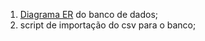 1. [Diagrama ER](https://lucid.app/lucidchart/b6260b89-7478-4da5-9e49-620956d51dda/edit?viewport_loc=-2%2C245%2C1997%2C1002%2C0_0&invitationId=inv_75b6d0d1-df63-4a38-8600-dc30f303bfed) do banco de dados;
2. script de importação do csv para o banco;

